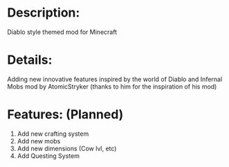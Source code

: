 # Description:
Diablo style themed mod for Minecraft

# Details:
Adding new innovative features inspired by the world of Diablo and Infernal Mobs mod by AtomicStryker (thanks to him for the inspiration of his mod)

# Features: (Planned)
1. Add new crafting system
2. Add new mobs
3. Add new dimensions (Cow lvl, etc)
4. Add Questing System
